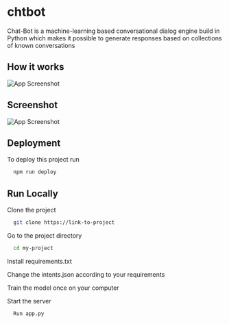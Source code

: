 # chtbot
Chat-Bot is a machine-learning based conversational dialog engine build in Python which makes it possible to generate responses based on collections of known conversations

## How it works

![App Screenshot](https://spgon.com/wp-content/uploads/2019/07/How-chatbot-works-600x387.jpg)

## Screenshot


![App Screenshot](https://github.com/prajwalmj07/chtbot/blob/main/static/images/screenshot.png)

## Deployment

To deploy this project run

```bash
  npm run deploy
```

## Run Locally

Clone the project

```bash
  git clone https://link-to-project
```

Go to the project directory

```bash
  cd my-project
```

Install requirements.txt

Change the intents.json according to your requirements

Train the model once on your computer 

Start the server

```bash
  Run app.py
```
